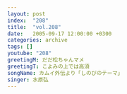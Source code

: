 ```yaml
---
layout: post
index:  "208"
title:  "vol.208"
date:   2005-09-17 12:00:00 +0300
categories: archive
tags: []
youtube: "208"
greetingM: だだ松ちゃんマメ
greetingT: こよみの上では高須
songName: カムイ外伝より「しのびのテーマ」
singer: 水原弘
---
```

